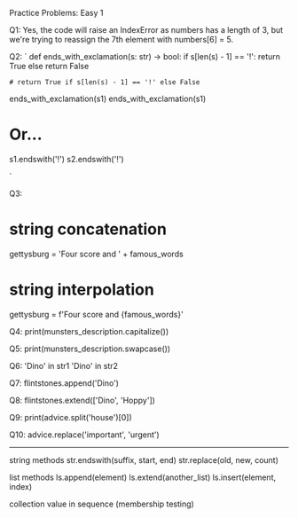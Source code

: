 Practice Problems: Easy 1

Q1: Yes, the code will raise an IndexError as numbers has a length of 3, but we're trying to reassign the 7th element with numbers[6] = 5.

Q2: 
`
def ends_with_exclamation(s: str) -> bool:
    if s[len(s) - 1] == '!':
        return True
    else
        return False
    
    # return True if s[len(s) - 1] == '!' else False

    
ends_with_exclamation(s1)
ends_with_exclamation(s1)

# Or...
s1.endswith('!')
s2.endswith('!')

`

Q3:
# string concatenation
gettysburg = 'Four score and ' + famous_words

# string interpolation
gettysburg = f'Four score and {famous_words}'

Q4:
print(munsters_description.capitalize())

Q5:
print(munsters_description.swapcase())

Q6:
'Dino' in str1
'Dino' in str2

Q7:
flintstones.append('Dino')

Q8:
flintstones.extend(['Dino', 'Hoppy'])

Q9:
print(advice.split('house')[0])

Q10:
advice.replace('important', 'urgent')

---
string methods
str.endswith(suffix, start, end)
str.replace(old, new, count)

list methods
ls.append(element)
ls.extend(another_list)
ls.insert(element, index)

collection
value in sequence (membership testing)